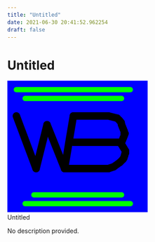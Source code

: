 ```yaml
---
title: "Untitled"
date: 2021-06-30 20:41:52.962254
draft: false
---
```


# Untitled

![Untitled](./images/80e18f6d-da0d-11eb-bc99-60f262b60b65.png)<br>Untitled<br>


No description provided.